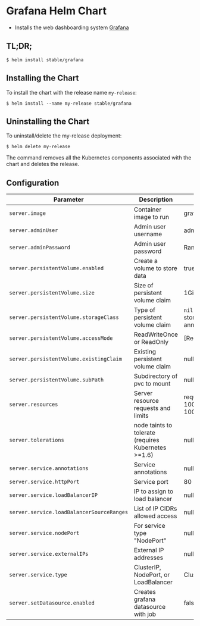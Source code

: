 # Grafana Helm Chart

* Installs the web dashboarding system [Grafana](http://grafana.org/)

## TL;DR;

```console
$ helm install stable/grafana
```

## Installing the Chart

To install the chart with the release name `my-release`:

```console
$ helm install --name my-release stable/grafana
```

## Uninstalling the Chart

To uninstall/delete the my-release deployment:

```console
$ helm delete my-release
```

The command removes all the Kubernetes components associated with the chart and deletes the release.


## Configuration

| Parameter                                 | Description                         | Default                                           |
|-------------------------------------------|-------------------------------------|---------------------------------------------------|
| `server.image`                            | Container image to run              | grafana/grafana:latest                            |
| `server.adminUser`                        | Admin user username                 | admin                                             |
| `server.adminPassword`                    | Admin user password                 | Randomly generated                                |
| `server.persistentVolume.enabled`         | Create a volume to store data       | true                                              |
| `server.persistentVolume.size`            | Size of persistent volume claim     | 1Gi RW                                            |
| `server.persistentVolume.storageClass`    | Type of persistent volume claim     | `nil` (uses alpha storage class annotation)       |
| `server.persistentVolume.accessMode`      | ReadWriteOnce or ReadOnly           | [ReadWriteOnce]                                   |
| `server.persistentVolume.existingClaim`   | Existing persistent volume claim    | null                                              |
| `server.persistentVolume.subPath`         | Subdirectory of pvc to mount        | null                                              |
| `server.resources`                        | Server resource requests and limits | requests: {cpu: 100m, memory: 100Mi}              |
| `server.tolerations`                      | node taints to tolerate (requires Kubernetes >=1.6) | null |
| `server.service.annotations`              | Service annotations                 | null                                              |
| `server.service.httpPort`                 | Service port                        | 80                                                |
| `server.service.loadBalancerIP`           | IP to assign to load balancer       | null                                              |
| `server.service.loadBalancerSourceRanges` | List of IP CIDRs allowed access     | null                                              |
| `server.service.nodePort`                 | For service type "NodePort"         | null                                              |
| `server.service.externalIPs`              | External IP addresses               | null                                              |
| `server.service.type`                     | ClusterIP, NodePort, or LoadBalancer| ClusterIP                                         |
| `server.setDatasource.enabled`            | Creates grafana datasource with job | false                                             |
